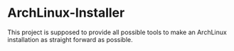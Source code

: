 # ArchLinux-Installer
This project is supposed to provide all possible tools to make an ArchLinux installation as straight forward as possible.

